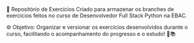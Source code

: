 📂 Repositório de Exercícios
Criado para armazenar os branches de exercícios feitos no curso de Desenvolvedor Full Stack Python na EBAC.

⚙️ Objetivo: Organizar e versionar os exercícios desenvolvidos durante o curso, facilitando o acompanhamento do progresso e o estudo! 🚀📚
